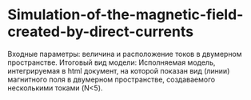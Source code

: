 # Simulation-of-the-magnetic-field-created-by-direct-currents
Входные параметры: величина и расположение токов в двумерном пространстве. Итоговый вид модели: Исполняемая модель, интегрируемая в html документ, на которой показан вид (линии) магнитного поля в двумерном пространстве, создаваемого несколькими токами (N&lt;5).
